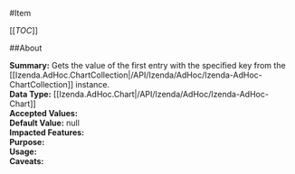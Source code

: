 #Item

[[_TOC_]]

##About

**Summary:** Gets the value of the first entry with the specified key  from the [[Izenda.AdHoc.ChartCollection|/API/Izenda/AdHoc/Izenda-AdHoc-ChartCollection]] instance.  
**Data Type:** [[Izenda.AdHoc.Chart|/API/Izenda/AdHoc/Izenda-AdHoc-Chart]]  
**Accepted Values:**   
**Default Value:** null  
**Impacted Features:**   
**Purpose:**   
**Usage:**   
**Caveats:**   

